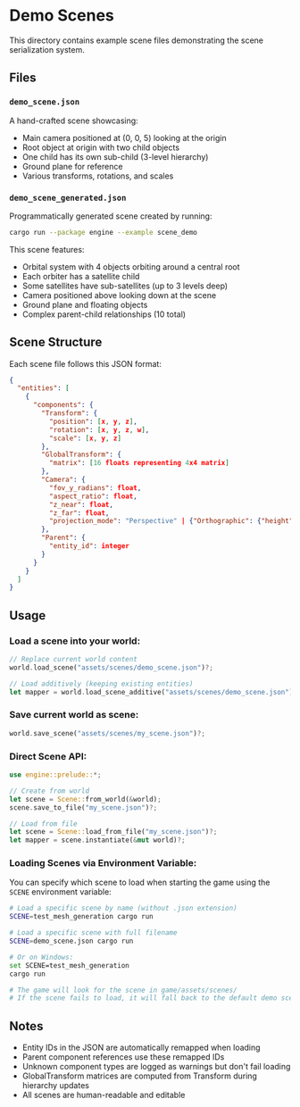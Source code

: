 # Demo Scenes

This directory contains example scene files demonstrating the scene serialization system.

## Files

### `demo_scene.json`
A hand-crafted scene showcasing:
- Main camera positioned at (0, 0, 5) looking at the origin
- Root object at origin with two child objects
- One child has its own sub-child (3-level hierarchy)
- Ground plane for reference
- Various transforms, rotations, and scales

### `demo_scene_generated.json`
Programmatically generated scene created by running:
```bash
cargo run --package engine --example scene_demo
```

This scene features:
- Orbital system with 4 objects orbiting around a central root
- Each orbiter has a satellite child
- Some satellites have sub-satellites (up to 3 levels deep)
- Camera positioned above looking down at the scene
- Ground plane and floating objects
- Complex parent-child relationships (10 total)

## Scene Structure

Each scene file follows this JSON format:
```json
{
  "entities": [
    {
      "components": {
        "Transform": {
          "position": [x, y, z],
          "rotation": [x, y, z, w],
          "scale": [x, y, z]
        },
        "GlobalTransform": {
          "matrix": [16 floats representing 4x4 matrix]
        },
        "Camera": {
          "fov_y_radians": float,
          "aspect_ratio": float,
          "z_near": float,
          "z_far": float,
          "projection_mode": "Perspective" | {"Orthographic": {"height": float}}
        },
        "Parent": {
          "entity_id": integer
        }
      }
    }
  ]
}
```

## Usage

### Load a scene into your world:
```rust
// Replace current world content
world.load_scene("assets/scenes/demo_scene.json")?;

// Load additively (keeping existing entities)
let mapper = world.load_scene_additive("assets/scenes/demo_scene.json")?;
```

### Save current world as scene:
```rust
world.save_scene("assets/scenes/my_scene.json")?;
```

### Direct Scene API:
```rust
use engine::prelude::*;

// Create from world
let scene = Scene::from_world(&world);
scene.save_to_file("my_scene.json")?;

// Load from file
let scene = Scene::load_from_file("my_scene.json")?;
let mapper = scene.instantiate(&mut world)?;
```

### Loading Scenes via Environment Variable:
You can specify which scene to load when starting the game using the `SCENE` environment variable:

```bash
# Load a specific scene by name (without .json extension)
SCENE=test_mesh_generation cargo run

# Load a specific scene with full filename
SCENE=demo_scene.json cargo run

# Or on Windows:
set SCENE=test_mesh_generation
cargo run

# The game will look for the scene in game/assets/scenes/
# If the scene fails to load, it will fall back to the default demo scene
```

## Notes

- Entity IDs in the JSON are automatically remapped when loading
- Parent component references use these remapped IDs
- Unknown component types are logged as warnings but don't fail loading
- GlobalTransform matrices are computed from Transform during hierarchy updates
- All scenes are human-readable and editable